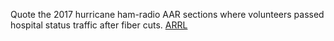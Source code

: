 Quote the 2017 hurricane ham-radio AAR sections where volunteers passed hospital status traffic after fiber cuts. [ARRL](https://www.arrl.org/files/file/Public%20Service/ARES/2017%20Hurricane%20Season%20AAR.pdf?utm_source=chatgpt.com)